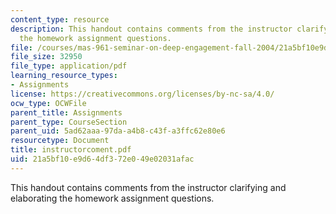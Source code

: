 ```yaml
---
content_type: resource
description: This handout contains comments from the instructor clarifying and elaborating
  the homework assignment questions.
file: /courses/mas-961-seminar-on-deep-engagement-fall-2004/21a5bf10e9d64df372e049e02031afac_instructorcoment.pdf
file_size: 32950
file_type: application/pdf
learning_resource_types:
- Assignments
license: https://creativecommons.org/licenses/by-nc-sa/4.0/
ocw_type: OCWFile
parent_title: Assignments
parent_type: CourseSection
parent_uid: 5ad62aaa-97da-a4b8-c43f-a3ffc62e80e6
resourcetype: Document
title: instructorcoment.pdf
uid: 21a5bf10-e9d6-4df3-72e0-49e02031afac
---
```

This handout contains comments from the instructor clarifying and elaborating the homework assignment questions.